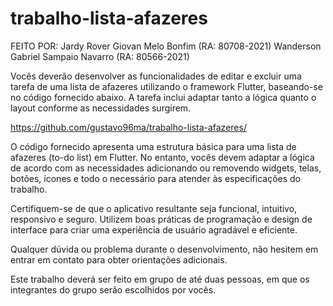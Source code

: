 # trabalho-lista-afazeres
FEITO POR:
Jardy Rover Giovan Melo Bonfim (RA: 80708-2021)
Wanderson Gabriel Sampaio Navarro (RA: 80566-2021)

Vocês deverão desenvolver as funcionalidades de editar e excluir uma tarefa de uma lista de afazeres utilizando o framework Flutter, baseando-se no código fornecido abaixo. A tarefa inclui adaptar tanto a lógica quanto o layout conforme as necessidades surgirem.

https://github.com/gustavo96ma/trabalho-lista-afazeres/

O código fornecido apresenta uma estrutura básica para uma lista de afazeres (to-do list) em Flutter. No entanto, vocês devem adaptar a lógica de acordo com as necessidades adicionando ou removendo widgets, telas, botões, ícones e todo o necessário para atender às especificações do trabalho.

Certifiquem-se de que o aplicativo resultante seja funcional, intuitivo, responsivo e seguro. Utilizem boas práticas de programação e design de interface para criar uma experiência de usuário agradável e eficiente.

Qualquer dúvida ou problema durante o desenvolvimento, não hesitem em entrar em contato para obter orientações adicionais.

Este trabalho deverá ser feito em grupo de até duas pessoas, em que os integrantes do grupo serão escolhidos por vocês.

